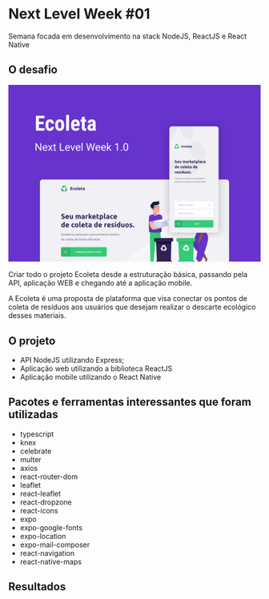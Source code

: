 # Next Level Week #01
Semana focada em desenvolvimento na stack NodeJS, ReactJS e React Native

## O desafio
<p align="center">
    <img src="https://github.com/alissonphp/nlw-01/raw/master/docs/Ecoleta.png" />
</p>
Criar todo o projeto Ecoleta desde a estruturação básica, passando pela API, aplicação WEB e chegando até a aplicação mobile.

A Ecoleta é uma proposta de plataforma que visa conectar os pontos de coleta de resíduos aos usuários que desejam realizar o descarte ecológico desses materiais.

## O projeto
* API NodeJS utilizando Express;
* Aplicação web utilizando a biblioteca ReactJS
* Aplicação mobile utilizando o React Native

## Pacotes e ferramentas interessantes que foram utilizadas
* typescript
* knex
* celebrate
* multer
* axios
* react-router-dom
* leaflet
* react-leaflet
* react-dropzone
* react-icons
* expo
* expo-google-fonts
* expo-location
* expo-mail-composer
* react-navigation
* react-native-maps

## Resultados
